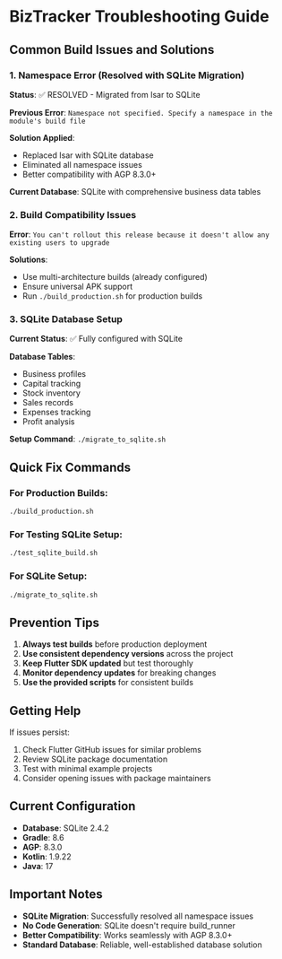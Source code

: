 # BizTracker Troubleshooting Guide

## Common Build Issues and Solutions

### 1. Namespace Error (Resolved with SQLite Migration)

**Status**: ✅ RESOLVED - Migrated from Isar to SQLite

**Previous Error**: `Namespace not specified. Specify a namespace in the module's build file`

**Solution Applied**: 
- Replaced Isar with SQLite database
- Eliminated all namespace issues
- Better compatibility with AGP 8.3.0+

**Current Database**: SQLite with comprehensive business data tables

### 2. Build Compatibility Issues

**Error**: `You can't rollout this release because it doesn't allow any existing users to upgrade`

**Solutions**:
- Use multi-architecture builds (already configured)
- Ensure universal APK support
- Run `./build_production.sh` for production builds

### 3. SQLite Database Setup

**Current Status**: ✅ Fully configured with SQLite

**Database Tables**:
- Business profiles
- Capital tracking
- Stock inventory
- Sales records
- Expenses tracking
- Profit analysis

**Setup Command**: `./migrate_to_sqlite.sh`

## Quick Fix Commands

### For Production Builds:
```bash
./build_production.sh
```

### For Testing SQLite Setup:
```bash
./test_sqlite_build.sh
```

### For SQLite Setup:
```bash
./migrate_to_sqlite.sh
```

## Prevention Tips

1. **Always test builds** before production deployment
2. **Use consistent dependency versions** across the project
3. **Keep Flutter SDK updated** but test thoroughly
4. **Monitor dependency updates** for breaking changes
5. **Use the provided scripts** for consistent builds

## Getting Help

If issues persist:
1. Check Flutter GitHub issues for similar problems
2. Review SQLite package documentation
3. Test with minimal example projects
4. Consider opening issues with package maintainers

## Current Configuration

- **Database**: SQLite 2.4.2
- **Gradle**: 8.6
- **AGP**: 8.3.0
- **Kotlin**: 1.9.22
- **Java**: 17

## Important Notes

- **SQLite Migration**: Successfully resolved all namespace issues
- **No Code Generation**: SQLite doesn't require build_runner
- **Better Compatibility**: Works seamlessly with AGP 8.3.0+
- **Standard Database**: Reliable, well-established database solution